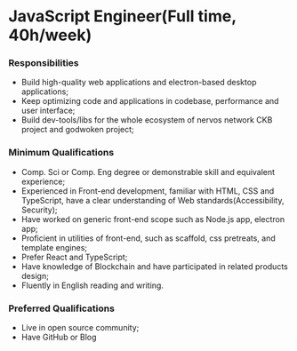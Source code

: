 # JavaScript Engineer(Full time, 40h/week)

### Responsibilities

- Build high-quality web applications and electron-based desktop applications;
- Keep optimizing code and applications in codebase, performance and user interface;
- Build dev-tools/libs for the whole ecosystem of nervos network CKB project and godwoken project;

### Minimum Qualifications

- Comp. Sci or Comp. Eng degree or demonstrable skill and equivalent experience;
- Experienced in Front-end development, familiar with HTML, CSS and TypeScript, have a clear understanding of Web standards(Accessibility, Security);
- Have worked on generic front-end scope such as Node.js app, electron app;
- Proficient in utilities of front-end, such as scaffold, css pretreats, and template engines;
- Prefer React and TypeScript;
- Have knowledge of Blockchain and have participated in related products design;
- Fluently in English reading and writing.

### Preferred Qualifications

- Live in open source community;
- Have GitHub or Blog

